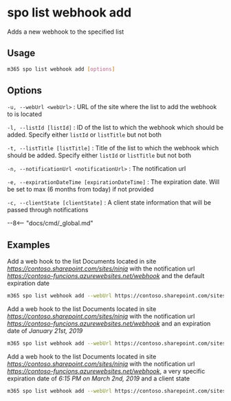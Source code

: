 # spo list webhook add

Adds a new webhook to the specified list

## Usage

```sh
m365 spo list webhook add [options]
```

## Options

`-u, --webUrl <webUrl>`
: URL of the site where the list to add the webhook to is located

`-l, --listId [listId]`
: ID of the list to which the webhook which should be added. Specify either `listId` or `listTitle` but not both

`-t, --listTitle [listTitle]`
: Title of the list to which the webhook which should be added. Specify either `listId` or `listTitle` but not both

`-n, --notificationUrl <notificationUrl>`
: The notification url

`-e, --expirationDateTime [expirationDateTime]`
: The expiration date. Will be set to max (6 months from today) if not provided

`-c, --clientState [clientState]`
: A client state information that will be passed through notifications

--8<-- "docs/cmd/_global.md"

## Examples

Add a web hook to the list Documents located in site _https://contoso.sharepoint.com/sites/ninja_ with the notification url
_https://contoso-funcions.azurewebsites.net/webhook_ and the default expiration
date

```sh
m365 spo list webhook add --webUrl https://contoso.sharepoint.com/sites/ninja --listTitle Documents --notificationUrl https://contoso-funcions.azurewebsites.net/webhook
```

Add a web hook to the list Documents located in site _https://contoso.sharepoint.com/sites/ninja_ with the notification url
_https://contoso-funcions.azurewebsites.net/webhook_ and an expiration date of _January 21st, 2019_

```sh
m365 spo list webhook add --webUrl https://contoso.sharepoint.com/sites/ninja --listTitle Documents --notificationUrl https://contoso-funcions.azurewebsites.net/webhook --expirationDateTime 2019-01-21
```

Add a web hook to the list Documents located in site _https://contoso.sharepoint.com/sites/ninja_ with the notification url
_https://contoso-funcions.azurewebsites.net/webhook_, a very specific expiration date of _6:15 PM on March 2nd, 2019_ and
a client state

```sh
m365 spo list webhook add --webUrl https://contoso.sharepoint.com/sites/ninja --listTitle Documents --notificationUrl https://contoso-funcions.azurewebsites.net/webhook --expirationDateTime '2019-03-02T18:15' --clientState "Hello State!"
```
